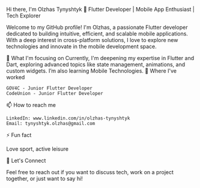 Hi there, I'm Olzhas Tynyshtyk 👋
Flutter Developer | Mobile App Enthusiast | Tech Explorer

Welcome to my GitHub profile! I'm Olzhas, a passionate Flutter developer dedicated to building intuitive, efficient, and scalable mobile applications. With a deep interest in cross-platform solutions, I love to explore new technologies and innovate in the mobile development space.


🌱 What I'm focusing on
Currently, I'm deepening my expertise in Flutter and Dart, exploring advanced topics like state management, animations, and custom widgets. I’m also learning Mobile Technologies.
💼 Where I've worked

    GOV4C - Junior Flutter Developer
    CodeUnion - Junior Flutter Developer

📫 How to reach me

    LinkedIn: www.linkedin.com/in/olzhas-tynyshtyk
    Email: tynyshtyk.olzhas@gmail.com

⚡ Fun fact

Love sport, active leisure

🤝 Let's Connect

Feel free to reach out if you want to discuss tech, work on a project together, or just want to say hi!
